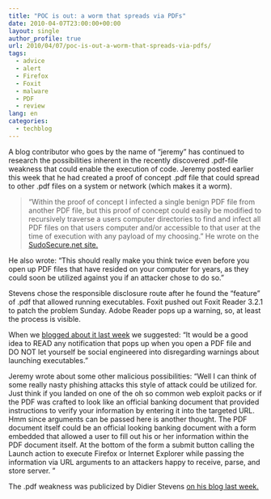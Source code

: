 ```yaml
---
title: "POC is out: a worm that spreads via PDFs"
date: 2010-04-07T23:00:00+00:00
layout: single
author_profile: true
url: 2010/04/07/poc-is-out-a-worm-that-spreads-via-pdfs/
tags:
  - advice
  - alert
  - Firefox
  - Foxit
  - malware
  - PDF
  - review
lang: en
categories: 
  - techblog
---
```

A blog contributor who goes by the name of “jeremy” has continued to research the possibilities inherent in the recently discovered .pdf-file weakness that could enable the execution of code. Jeremy posted earlier this week that he had created a proof of concept .pdf file that could spread to other .pdf files on a system or network (which makes it a worm).

> “Within the proof of concept I infected a single benign PDF file from another PDF file, but this proof of concept could easily be modified to recursively traverse a users computer directories to find and infect all PDF files on that users computer and/or accessible to that user at the time of execution with any payload of my choosing.”
He wrote on the [SudoSecure.net site.](http://www.sudosecure.net/archives/644)

He also wrote: “This should really make you think twice even before you open up PDF files that have resided on your computer for years, as they could soon be utilized against you if an attacker chose to do so.”

Stevens chose the responsible disclosure route after he found the “feature” of .pdf that allowed running executables. Foxit pushed out Foxit Reader 3.2.1 to patch the problem Sunday. Adobe Reader pops up a warning, so, at least the process is visible.

When we  [blogged about it last week](http://boelectronic.blogspot.com/2010/03/running-executables-in-pdf-its-feature.html) we suggested: “It would be a good idea to READ any notification that pops up when you open a PDF file and DO NOT let yourself be social engineered into disregarding warnings about launching executables.”

Jeremy wrote about some other malicious possibilities: “Well I can think of some really nasty phishing attacks this style of attack could be utilized for. Just think if you landed on one of the oh so common web exploit packs or if the PDF was crafted to look like an official banking document that provided instructions to verify your information by entering it into the targeted URL. Hmm since arguments can be passed here is another thought. The PDF document itself could be an official looking banking document with a form embedded that allowed a user to fill out his or her information within the PDF document itself. At the bottom of the form a submit button calling the Launch action to execute Firefox or Internet Explorer while passing the information via URL arguments to an attackers happy to receive, parse, and store server. ”

The .pdf weakness was publicized by Didier Stevens [on his blog last week.](http://blog.didierstevens.com/2010/03/29/escape-from-pdf/)